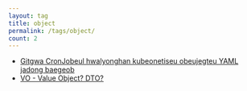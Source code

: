 ```yaml
---
layout: tag
title: object
permalink: /tags/object/
count: 2
---
```


- [Gitgwa CronJobeul hwalyonghan kubeonetiseu obeujegteu YAML jadong baegeob](https://futurecreator.github.io/2019/02/27/kubernetes-object-yaml-auto-backup-using-git-and-cronjob/)
- [VO - Value Object? DTO?](https://jbb9229.github.io/blog/202003/value-object)
